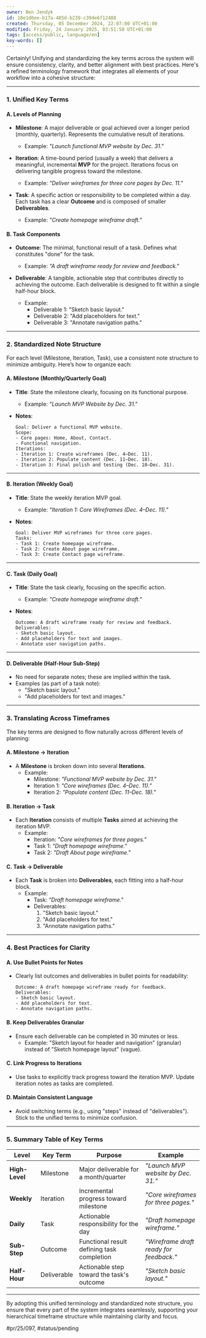 ```yaml
---
owner: Ben Jendyk
id: 18e1d6ee-b17a-485d-b239-c39de6f12488
created: Thursday, 05 December 2024, 22:07:00 UTC+01:00
modified: Friday, 24 January 2025, 03:51:50 UTC+01:00
tags: [access/public, language/en]
key-words: []
---
```


Certainly! Unifying and standardizing the key terms across the system will ensure consistency, clarity, and better alignment with best practices. Here's a refined terminology framework that integrates all elements of your workflow into a cohesive structure:

---

### **1. Unified Key Terms**

#### **A. Levels of Planning**

- **Milestone**: A major deliverable or goal achieved over a longer period (monthly, quarterly). Represents the cumulative result of iterations.
  - Example: *"Launch functional MVP website by Dec. 31."*

- **Iteration**: A time-bound period (usually a week) that delivers a meaningful, incremental **MVP** for the project. Iterations focus on delivering tangible progress toward the milestone.
  - Example: *"Deliver wireframes for three core pages by Dec. 11."*

- **Task**: A specific action or responsibility to be completed within a day. Each task has a clear **Outcome** and is composed of smaller **Deliverables**.
  - Example: *"Create homepage wireframe draft."*

#### **B. Task Components**

- **Outcome**: The minimal, functional result of a task. Defines what constitutes "done" for the task.
  - Example: *"A draft wireframe ready for review and feedback."*

- **Deliverable**: A tangible, actionable step that contributes directly to achieving the outcome. Each deliverable is designed to fit within a single half-hour block.
  - Example: 
	 - Deliverable 1: "Sketch basic layout."
	 - Deliverable 2: "Add placeholders for text."
	 - Deliverable 3: "Annotate navigation paths."

---

### **2. Standardized Note Structure**

For each level (Milestone, Iteration, Task), use a consistent note structure to minimize ambiguity. Here’s how to organize each:

#### **A. Milestone (Monthly/Quarterly Goal)**

- **Title**: State the milestone clearly, focusing on its functional purpose.
  - Example: *"Launch MVP Website by Dec. 31."*

- **Notes**:

  ```
  Goal: Deliver a functional MVP website.
  Scope:
  - Core pages: Home, About, Contact.
  - Functional navigation.
  Iterations:
  - Iteration 1: Create wireframes (Dec. 4–Dec. 11).
  - Iteration 2: Populate content (Dec. 11–Dec. 18).
  - Iteration 3: Final polish and testing (Dec. 18–Dec. 31).
  ```

---

#### **B. Iteration (Weekly Goal)**

- **Title**: State the weekly iteration MVP goal.
  - Example: *"Iteration 1: Core Wireframes (Dec. 4–Dec. 11)."*

- **Notes**:

  ```
  Goal: Deliver MVP wireframes for three core pages.
  Tasks:
  - Task 1: Create homepage wireframe.
  - Task 2: Create About page wireframe.
  - Task 3: Create Contact page wireframe.
  ```

---

#### **C. Task (Daily Goal)**

- **Title**: State the task clearly, focusing on the specific action.
  - Example: *"Create homepage wireframe draft."*

- **Notes**:

  ```
  Outcome: A draft wireframe ready for review and feedback.
  Deliverables:
  - Sketch basic layout.
  - Add placeholders for text and images.
  - Annotate user navigation paths.
  ```

---

#### **D. Deliverable (Half-Hour Sub-Step)**

- No need for separate notes; these are implied within the task.
- Examples (as part of a task note):
  - "Sketch basic layout."
  - "Add placeholders for text and images."

---

### **3. Translating Across Timeframes**

The key terms are designed to flow naturally across different levels of planning:

#### **A. Milestone → Iteration**

- A **Milestone** is broken down into several **Iterations**.
  - Example:
	 - Milestone: *"Functional MVP website by Dec. 31."*
	 - Iteration 1: *"Core wireframes (Dec. 4–Dec. 11)."*
	 - Iteration 2: *"Populate content (Dec. 11–Dec. 18)."*

#### **B. Iteration → Task**

- Each **Iteration** consists of multiple **Tasks** aimed at achieving the iteration MVP.
  - Example:
	 - Iteration: *"Core wireframes for three pages."*
	 - Task 1: *"Draft homepage wireframe."*
	 - Task 2: *"Draft About page wireframe."*

#### **C. Task → Deliverable**

- Each **Task** is broken into **Deliverables**, each fitting into a half-hour block.
  - Example:
	 - Task: *"Draft homepage wireframe."*
	 - Deliverables:
		1. "Sketch basic layout."
		2. "Add placeholders for text."
		3. "Annotate navigation paths."

---

### **4. Best Practices for Clarity**

#### **A. Use Bullet Points for Notes**

- Clearly list outcomes and deliverables in bullet points for readability:

  ```
  Outcome: A draft homepage wireframe ready for feedback.
  Deliverables:
  - Sketch basic layout.
  - Add placeholders for text.
  - Annotate navigation paths.
  ```

#### **B. Keep Deliverables Granular**

- Ensure each deliverable can be completed in 30 minutes or less.
  - Example: "Sketch layout for header and navigation" (granular) instead of "Sketch homepage layout" (vague).

#### **C. Link Progress to Iterations**

- Use tasks to explicitly track progress toward the iteration MVP. Update iteration notes as tasks are completed.

#### **D. Maintain Consistent Language**

- Avoid switching terms (e.g., using "steps" instead of "deliverables"). Stick to the unified terms to minimize confusion.

---

### **5. Summary Table of Key Terms**

| **Level**      | **Key Term**    | **Purpose**                                | **Example**                              |
|-----------------|-----------------|--------------------------------------------|------------------------------------------|
| **High-Level**  | Milestone       | Major deliverable for a month/quarter      | *"Launch MVP website by Dec. 31."*       |
| **Weekly**      | Iteration       | Incremental progress toward milestone      | *"Core wireframes for three pages."*     |
| **Daily**       | Task            | Actionable responsibility for the day      | *"Draft homepage wireframe."*            |
| **Sub-Step**    | Outcome         | Functional result defining task completion | *"Wireframe draft ready for feedback."*  |
| **Half-Hour**   | Deliverable     | Actionable step toward the task's outcome  | *"Sketch basic layout."*                 |

---

By adopting this unified terminology and standardized note structure, you ensure that every part of the system integrates seamlessly, supporting your hierarchical timeframe structure while maintaining clarity and focus.


#pr/25/097, #status/pending